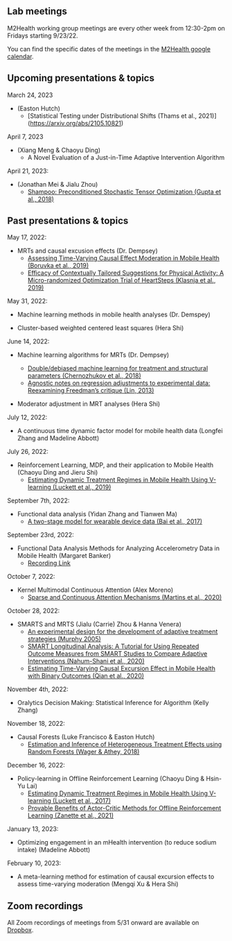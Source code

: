 ## Lab meetings

M2Health working group meetings are every other week from 12:30-2pm on Fridays starting 9/23/22.

You can find the specific dates of the meetings in the [M2Health google calendar](https://calendar.google.com/calendar/u/0?cid=Y182NHJ2Z3U4am82djAwc2h2NHBvNWFiNnM5Y0Bncm91cC5jYWxlbmRhci5nb29nbGUuY29t).

## Upcoming presentations & topics

March 24, 2023

* (Easton Hutch)
  * [Statistical Testing under Distributional Shifts (Thams et al., 2021)] (https://arxiv.org/abs/2105.10821)
  
April 7, 2023

* (Xiang Meng & Chaoyu Ding)
  * A Novel Evaluation of a Just-in-Time Adaptive Intervention Algorithm

April 21, 2023:

* (Jonathan Mei & Jialu Zhou)
   * [Shampoo: Preconditioned Stochastic Tensor Optimization (Gupta et al., 2018)](https://arxiv.org/pdf/1802.09568.pdf)

## Past presentations & topics

May 17, 2022: 

* MRTs and causal excusion effects (Dr. Dempsey)
   * [Assessing Time-Varying Causal Effect Moderation in Mobile Health
(Boruvka et al., 2019)](https://www.ncbi.nlm.nih.gov/pmc/articles/PMC6241330/)
   * [Efficacy of Contextually Tailored Suggestions for Physical Activity: A Micro-randomized Optimization Trial of HeartSteps (Klasnja et al., 2019)](https://pubmed.ncbi.nlm.nih.gov/30192907/)

May 31, 2022: 

* Machine learning methods in mobile health analyses (Dr. Demspey)

* Cluster-based weighted centered least squares (Hera Shi)

June 14, 2022: 

* Machine learning algorithms for MRTs (Dr. Dempsey)
   * [Double/debiased machine learning for treatment and structural parameters (Chernozhukov et al., 2018)](https://academic.oup.com/ectj/article/21/1/C1/5056401)
   * [Agnostic notes on regression adjustments to experimental data: Reexamining Freedman’s critique (Lin, 2013)](https://projecteuclid.org/journals/annals-of-applied-statistics/volume-7/issue-1/Agnostic-notes-on-regression-adjustments-to-experimental-data--Reexamining/10.1214/12-AOAS583.full)  

* Moderator adjustment in MRT analyses (Hera Shi)

July 12, 2022:

* A continuous time dynamic factor model for mobile health data (Longfei Zhang and Madeline Abbott)

July 26, 2022:

* Reinforcement Learning, MDP, and their application to Mobile Health (Chaoyu Ding and Jieru Shi)
  * [Estimating Dynamic Treatment Regimes in Mobile Health Using V-learning (Luckett et al., 2019)](https://www.ncbi.nlm.nih.gov/pmc/articles/PMC7500510/)

September 7th, 2022:

* Functional data analysis (Yidan Zhang and Tianwen Ma)
  * [A two-stage model for wearable device data (Bai et al., 2017)](https://www.ncbi.nlm.nih.gov/pmc/articles/PMC5893449/)

September 23rd, 2022: 

* Functional Data Analysis Methods for Analyzing Accelerometry Data in Mobile Health (Margaret Banker)
  * [Recording Link](https://umich.zoom.us/rec/share/NKEx01euaUpHM5ympljZ84bQb0RBSViOBrJp0ZC1mrC7Sr4C50NgkY5qKb7m0RYk.cAOEnna87d3WcJOe?startTime=1663953680000)
  
October 7, 2022:

* Kernel Multimodal Continuous Attention (Alex Moreno)
  * [Sparse and Continuous Attention Mechanisms (Martins et al., 2020)](https://arxiv.org/abs/2006.07214)

October 28, 2022:

* SMARTS and MRTS (Jialu (Carrie) Zhou & Hanna Venera)
    * [An experimental design for the development of adaptive treatment strategies (Murphy 2005)](https://deepblue.lib.umich.edu/bitstream/handle/2027.42/39201/2022_ftp.pdf?sequence%3D1)
    * [SMART Longitudinal Analysis: A Tutorial for Using Repeated
Outcome Measures from SMART Studies to Compare Adaptive
Interventions (Nahum-Shani et al., 2020)](https://www.ncbi.nlm.nih.gov/pmc/articles/PMC7480232/pdf/nihms-1057445.pdf)
    * [Estimating Time-Varying Causal Excursion Effect in Mobile Health with Binary Outcomes (Qian et al., 2020)](https://escholarship.org/content/qt0083q4h6/qt0083q4h6_noSplash_3669269e42fc13ec3d3d0cecfe7ceb7c.pdf)
    
November 4th, 2022:

* Oralytics Decision Making: Statistical Inference for Algorithm (Kelly Zhang)

November 18, 2022:

* Causal Forests (Luke Francisco & Easton Hutch)
    * [Estimation and Inference of Heterogeneous Treatment Effects using Random Forests (Wager & Athey, 2018)](https://www.tandfonline.com/doi/full/10.1080/01621459.2017.1319839)
    
December 16, 2022:

* Policy-learning in Offline Reinforcement Learning (Chaoyu Ding & Hsin-Yu Lai)
    * [Estimating Dynamic Treatment Regimes in Mobile Health Using
V-learning (Luckett et al., 2017)](https://arxiv.org/pdf/1611.03531.pdf)
    * [Provable Benefits of Actor-Critic Methods
for Offline Reinforcement Learning (Zanette et al., 2021)](https://arxiv.org/pdf/2108.08812.pdf)

January 13, 2023:

* Optimizing engagement in an mHealth intervention (to reduce sodium intake) (Madeline Abbott)

February 10, 2023:

* A meta-learning method for estimation of causal excursion effects to assess time-varying moderation (Mengqi Xu & Hera Shi)

## Zoom recordings
All Zoom recordings of meetings from 5/31 onward are available on [Dropbox](https://www.dropbox.com/sh/yyoig0mxm4vfo90/AACoP_tBrN4BF8sMuaX1L91Ua?dl=0).
